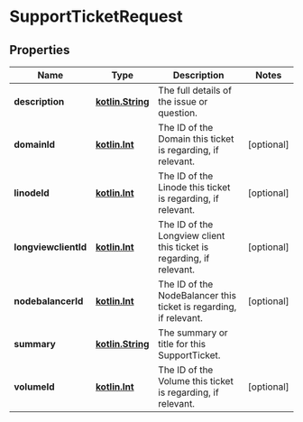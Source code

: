 
# SupportTicketRequest

## Properties
Name | Type | Description | Notes
------------ | ------------- | ------------- | -------------
**description** | [**kotlin.String**](.md) | The full details of the issue or question.  | 
**domainId** | [**kotlin.Int**](.md) | The ID of the Domain this ticket is regarding, if relevant.  |  [optional]
**linodeId** | [**kotlin.Int**](.md) | The ID of the Linode this ticket is regarding, if relevant.  |  [optional]
**longviewclientId** | [**kotlin.Int**](.md) | The ID of the Longview client this ticket is regarding, if relevant.  |  [optional]
**nodebalancerId** | [**kotlin.Int**](.md) | The ID of the NodeBalancer this ticket is regarding, if relevant.  |  [optional]
**summary** | [**kotlin.String**](.md) | The summary or title for this SupportTicket.  | 
**volumeId** | [**kotlin.Int**](.md) | The ID of the Volume this ticket is regarding, if relevant.  |  [optional]




